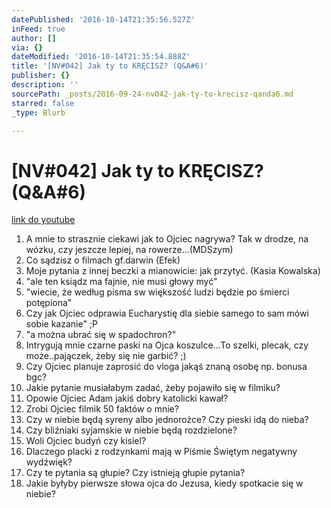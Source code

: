 ```yaml
---
datePublished: '2016-10-14T21:35:56.527Z'
inFeed: true
author: []
via: {}
dateModified: '2016-10-14T21:35:54.888Z'
title: '[NV#042] Jak ty to KRĘCISZ? (Q&A#6)'
publisher: {}
description: ''
sourcePath: _posts/2016-09-24-nv042-jak-ty-to-krecisz-qanda6.md
starred: false
_type: Blurb

---
```

# \[NV\#042\] Jak ty to KRĘCISZ? (Q&A\#6)
[link do youtube][0]

1. A mnie to strasznie ciekawi jak to Ojciec nagrywa? Tak w drodze, na wózku, czy jeszcze lepiej, na rowerze...(MDSzym)
2. Co sądzisz o filmach gf.darwin (Efek)
3. Moje pytania z innej beczki a mianowicie: jak przytyć. (Kasia Kowalska)
4. "ale ten ksiądz ma fajnie, nie musi głowy myć"
5. "wiecie, że według pisma sw większość ludzi będzie po śmierci potępiona"
6. Czy jak Ojciec odprawia Eucharystię dla siebie samego to sam mówi sobie kazanie" ;P
7. "a można ubrać się w spadochron?"
8. Intrygują mnie czarne paski na Ojca koszulce...To szelki, plecak, czy może..pajączek, żeby się nie garbić? ;)
9. Czy Ojciec planuje zaprosić do vloga jakąś znaną osobę np. bonusa bgc?
10. Jakie pytanie musiałabym zadać, żeby pojawiło się w filmiku?
11. Opowie Ojciec Adam jakiś dobry katolicki kawał?
12. Zrobi Ojciec filmik 50 faktów o mnie?
13. Czy w niebie będą syreny albo jednorożce? Czy pieski idą do nieba?
14. Czy bliźniaki syjamskie w niebie będą rozdzielone?
15. Woli Ojciec budyń czy kisiel?
16. Dlaczego placki z rodzynkami mają w Piśmie Świętym negatywny wydźwięk?
17. Czy te pytania są głupie? Czy istnieją głupie pytania?
18. Jakie byłyby pierwsze słowa ojca do Jezusa, kiedy spotkacie się w niebie?

[0]: https://www.youtube.com/watch?v=35c4DHyDMco